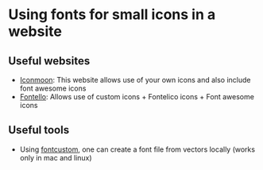 # Using fonts for small icons in a website

## Useful websites

 - [Iconmoon](https://icomoon.io/app/#/select/library): This website allows use of your own icons and also include font awesome icons
 - [Fontello](http://fontello.com/): Allows use of custom icons + Fontelico icons + Font awesome icons

## Useful tools
 - Using [fontcustom](https://github.com/FontCustom/fontcustom/), one can create a font file from vectors locally (works only in mac and linux)

